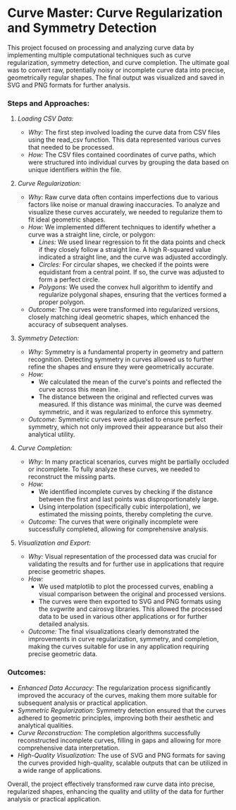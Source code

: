 
# Curve Master: Curve Regularization and Symmetry Detection

This project focused on processing and analyzing curve data by implementing multiple computational techniques such as curve regularization, symmetry detection, and curve completion. The ultimate goal was to convert raw, potentially noisy or incomplete curve data into precise, geometrically regular shapes. The final output was visualized and saved in SVG and PNG formats for further analysis.

### Steps and Approaches:

1. *Loading CSV Data:*
   - *Why:* The first step involved loading the curve data from CSV files using the read_csv function. This data represented various curves that needed to be processed.
   - *How:* The CSV files contained coordinates of curve paths, which were structured into individual curves by grouping the data based on unique identifiers within the file.

2. *Curve Regularization:*
   - *Why:* Raw curve data often contains imperfections due to various factors like noise or manual drawing inaccuracies. To analyze and visualize these curves accurately, we needed to regularize them to fit ideal geometric shapes.
   - *How:* We implemented different techniques to identify whether a curve was a straight line, circle, or polygon:
     - *Lines:* We used linear regression to fit the data points and check if they closely follow a straight line. A high R-squared value indicated a straight line, and the curve was adjusted accordingly.
     - *Circles:* For circular shapes, we checked if the points were equidistant from a central point. If so, the curve was adjusted to form a perfect circle.
     - *Polygons:* We used the convex hull algorithm to identify and regularize polygonal shapes, ensuring that the vertices formed a proper polygon.
   - *Outcome:* The curves were transformed into regularized versions, closely matching ideal geometric shapes, which enhanced the accuracy of subsequent analyses.

3. *Symmetry Detection:*
   - *Why:* Symmetry is a fundamental property in geometry and pattern recognition. Detecting symmetry in curves allowed us to further refine the shapes and ensure they were geometrically accurate.
   - *How:* 
     - We calculated the mean of the curve's points and reflected the curve across this mean line.
     - The distance between the original and reflected curves was measured. If this distance was minimal, the curve was deemed symmetric, and it was regularized to enforce this symmetry.
   - *Outcome:* Symmetric curves were adjusted to ensure perfect symmetry, which not only improved their appearance but also their analytical utility.

4. *Curve Completion:*
   - *Why:* In many practical scenarios, curves might be partially occluded or incomplete. To fully analyze these curves, we needed to reconstruct the missing parts.
   - *How:* 
     - We identified incomplete curves by checking if the distance between the first and last points was disproportionately large.
     - Using interpolation (specifically cubic interpolation), we estimated the missing points, thereby completing the curve.
   - *Outcome:* The curves that were originally incomplete were successfully completed, allowing for comprehensive analysis.

5. *Visualization and Export:*
   - *Why:* Visual representation of the processed data was crucial for validating the results and for further use in applications that require precise geometric shapes.
   - *How:* 
     - We used matplotlib to plot the processed curves, enabling a visual comparison between the original and processed versions.
     - The curves were then exported to SVG and PNG formats using the svgwrite and cairosvg libraries. This allowed the processed data to be used in various other applications or for further detailed analysis.
   - *Outcome:* The final visualizations clearly demonstrated the improvements in curve regularization, symmetry, and completion, making the curves suitable for use in any application requiring precise geometric data.

### Outcomes:

- *Enhanced Data Accuracy:* The regularization process significantly improved the accuracy of the curves, making them more suitable for subsequent analysis or practical application.
- *Symmetric Regularization:* Symmetry detection ensured that the curves adhered to geometric principles, improving both their aesthetic and analytical qualities.
- *Curve Reconstruction:* The completion algorithms successfully reconstructed incomplete curves, filling in gaps and allowing for more comprehensive data interpretation.
- *High-Quality Visualization:* The use of SVG and PNG formats for saving the curves provided high-quality, scalable outputs that can be utilized in a wide range of applications.

Overall, the project effectively transformed raw curve data into precise, regularized shapes, enhancing the quality and utility of the data for further analysis or practical application.
